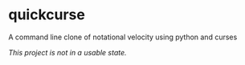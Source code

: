 quickcurse
==========

A command line clone of notational velocity using python and curses

_This project is not in a usable state._
